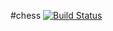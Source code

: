 #chess
[![Build Status](https://travis-ci.org/LilKek/chess.svg?branch=master)](https://travis-ci.org/LilKek/chess)
